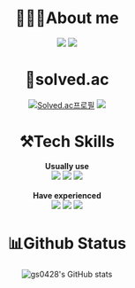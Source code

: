 <div align=center>
  <h1 style="fontSize=50px">👨🏻‍💻About me</h1>
    <a href="https://www.notion.so/120c8a39177849eab58eb3e9cfb4ba03?pvs=4"><img src="https://img.shields.io/badge/Notion-000000?style=for-the-badge&logo=Notion&logoColor=ffffff"></a>
    <a href="https://velog.io/@gs0428"><img src="https://img.shields.io/badge/Velog-20C997?style=for-the-badge&logo=Velog&logoColor=ffffff"></a>

  <h1>🏅solved.ac</h1> 
    
  [![Solved.ac프로필](http://mazassumnida.wtf/api/v2/generate_badge?boj=lider28)](https://solved.ac/lider28)
  <img src="http://mazandi.herokuapp.com/api?handle=lider28&theme=cold"/>

  <h1>⚒️Tech Skills</h1>
  <strong>Usually use</strong>
  <br/>
  <img src="https://img.shields.io/badge/JavaScript-F7DF1E?style=for-the-badge&logo=JavaScript&logoColor=black">
  <img src="https://img.shields.io/badge/TypeScript-3178C6?style=for-the-badge&logo=TypeScript&logoColor=black">
  <img src="https://img.shields.io/badge/React-61DAFB?style=for-the-badge&logo=React&logoColor=black">
  <br/>
  <br/>
  <strong>Have experienced</strong>
  <br/>
  <img src="https://img.shields.io/badge/next.js-000000?style=for-the-badge&logo=nextdotjs&logoColor=white">
  <img src="https://img.shields.io/badge/vite-646CFF?style=for-the-badge&logo=vite&logoColor=white">
  <img src="https://img.shields.io/badge/recoil-3578E5?style=for-the-badge&logo=recoil&logoColor=white">
  <h1>📊Github Status</h1>
  
  ![gs0428's GitHub stats](https://github-readme-stats.vercel.app/api?username=gs0428&show_icons=true&theme=graywhite)
</div>
